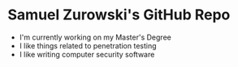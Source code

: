 # Samuel Zurowski's GitHub Repo

- I'm currently working on my Master's Degree
- I like things related to penetration testing
- I like writing computer security software
